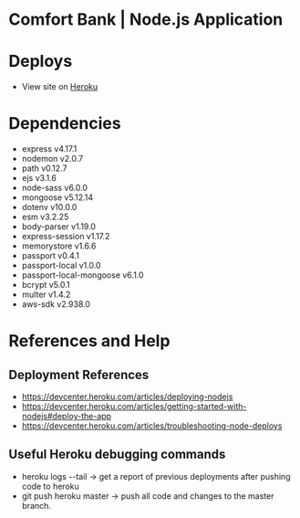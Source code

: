 # Comfort Bank | Node.js Application

# Deploys
 - View site on [Heroku](https://comfot-food.herokuapp.com/)

# Dependencies
  - express v4.17.1
  - nodemon v2.0.7
  - path v0.12.7
  - ejs v3.1.6
  - node-sass v6.0.0
  - mongoose v5.12.14
  - dotenv v10.0.0
  - esm v3.2.25
  - body-parser v1.19.0
  - express-session v1.17.2
  - memorystore v1.6.6
  - passport v0.4.1
  - passport-local v1.0.0
  - passport-local-mongoose v6.1.0
  - bcrypt v5.0.1
  - multer v1.4.2
  - aws-sdk v2.938.0

# References and Help

## Deployment References
 - https://devcenter.heroku.com/articles/deploying-nodejs
 - https://devcenter.heroku.com/articles/getting-started-with-nodejs#deploy-the-app
 - https://devcenter.heroku.com/articles/troubleshooting-node-deploys

## Useful Heroku debugging commands
 - heroku logs --tail -> get a report of previous deployments after pushing code to heroku
 - git push heroku master -> push all code and changes to the master branch.
